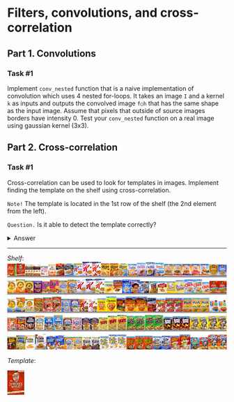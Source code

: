 # Filters, convolutions, and cross-correlation

## Part 1. Convolutions

### Task #1

Implement `conv_nested` function that is a naive implementation of convolution which uses 4 nested for-loops. It takes an image `I` and a kernel `k` as inputs and outputs the convolved image `f○h` that has the same shape as the input image. Assume that pixels that outside of source images borders have intensity 0. Test your `conv_nested` function on a real image using gaussian kernel (3x3).

## Part 2. Cross-correlation

### Task #1

Cross-correlation can be used to look for templates in images. Implement finding the template on the shelf using cross-correlation.

`Note!` The template is located in the 1st row of the shelf (the 2nd element from the left).

`Question.` Is it able to detect the template correctly?
<details>
  <summary>Answer</summary>
  
  _No, it cannot properly detect the template._
  
  _However, found area is really close to the actual location of the template in the picture._
</details>

---

_Shelf_:
![shelf](pictures/cereals.png)

_Template_:

![template_cereals](pictures/template.jpg)

